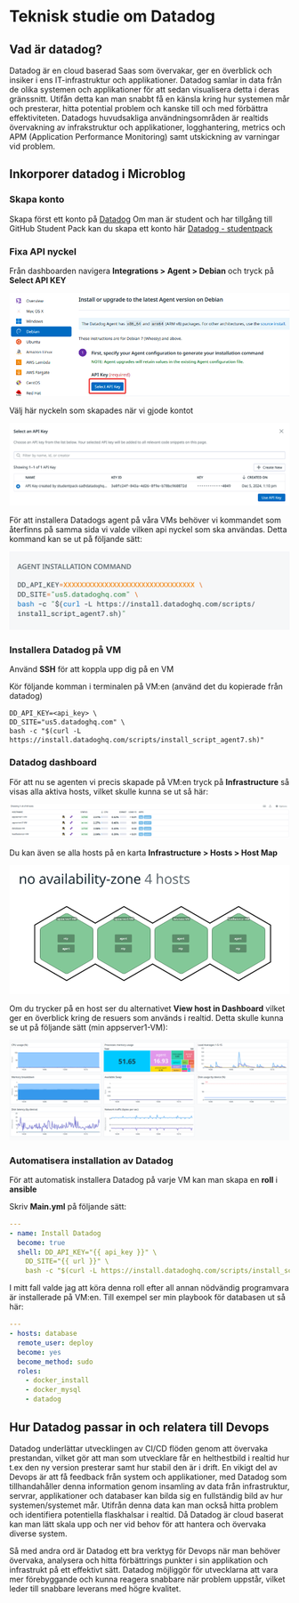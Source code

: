 # Teknisk studie om Datadog

## Vad är datadog?

Datadog är en cloud baserad Saas som övervakar, ger en överblick och insiker i ens IT-infrastruktur och applikationer. Datadog samlar in data från de olika systemen och applikationer för att sedan visualisera detta i deras gränssnitt. Utifån detta kan man snabbt få en känsla kring hur systemen mår och presterar, hitta potential problem och kanske till och med förbättra effektiviteten. Datadogs huvudsakliga användningsområden är realtids övervakning av infrakstruktur och applikationer, logghantering, metrics och APM (Application Performance Monitoring) samt utskickning av varningar vid problem.

## Inkorporer datadog i Microblog

### Skapa konto

Skapa först ett konto på [Datadog](https://www.datadoghq.com/)
Om man är student och har tillgång till GitHub Student Pack kan du skapa ett konto här [Datadog - studentpack](https://studentpack.datadoghq.com/)

### Fixa API nyckel

Från dashboarden navigera **Integrations > Agent > Debian** och tryck på **Select API KEY**

![select api key button](image/firefox_8RoHo4UeRm.png)

Välj här nyckeln som skapades när vi gjode kontot

![api key](image/firefox_qDXHNqIRJj.png)

För att installera Datadogs agent på våra VMs behöver vi kommandet som återfinns på samma sida vi valde vilken api nyckel som ska användas. Detta kommand kan se ut på följande sätt:

![datadog install command](image/firefox_gwqNaFS7GK.png)

### Installera Datadog på VM

Använd **SSH** för att koppla upp dig på en VM

Kör följande komman i terminalen på VM:en (använd det du kopierade från datadog)

```shell
DD_API_KEY=<api_key> \
DD_SITE="us5.datadoghq.com" \
bash -c "$(curl -L https://install.datadoghq.com/scripts/install_script_agent7.sh)"
```

### Datadog dashboard

För att nu se agenten vi precis skapade på VM:en tryck på **Infrastructure** så visas alla aktiva hosts, vilket skulle kunna se ut så här:

![active agents list](image/firefox_PfYQMqpN9L.png)

Du kan även se alla hosts på en karta **Infrastructure > Hosts > Host Map**

![hosts map](image/firefox_hyPibj4H5R.png)

Om du trycker på en host ser du alternativet **View host in Dashboard** vilket ger en överblick kring de resuers som används i realtid. Detta skulle kunna se ut på följande sätt (min appserver1-VM):

![Host dashboard for appserver1-vm](image/firefox_NuJ806TI7d.png)

### Automatisera installation av Datadog

För att automatisk installera Datadog på varje VM kan man skapa en **roll** i **ansible**

Skriv **Main.yml** på följande sätt:

```yml
---
- name: Install Datadog
  become: true
  shell: DD_API_KEY="{{ api_key }}" \
    DD_SITE="{{ url }}" \
    bash -c "$(curl -L https://install.datadoghq.com/scripts/install_script_agent7.sh)"
```

I mitt fall valde jag att köra denna roll efter all annan nödvändig programvara är installerade på VM:en. Till exempel ser min playbook för databasen ut så här:

```yml
---
- hosts: database
  remote_user: deploy
  become: yes
  become_method: sudo
  roles:
    - docker_install
    - docker_mysql
    - datadog
```

## Hur Datadog passar in och relatera till Devops

Datadog underlättar utvecklingen av CI/CD flöden genom att övervaka prestandan, vilket gör att man som utvecklare får en helthestbild i realtid hur t.ex den ny version presterar samt hur stabil den är i drift. En vikigt del av Devops är att få feedback från system och applikationer, med Datadog som tillhandahåller denna information genom insamling av data från infrastruktur, servrar, applikationer och databaser kan bilda sig en fullständig bild av hur systemen/systemet mår. Utifrån denna data kan man också hitta problem och identifiera potentiella flaskhalsar i realtid. Då Datadog är cloud baserat kan man lätt skala upp och ner vid behov för att hantera och övervaka diverse system.

Så med andra ord är Datadog ett bra verktyg för Devops när man behöver övervaka, analysera och hitta förbättrings punkter i sin applikation och infrastrukt på ett effektivt sätt. Datadog möjliggör för utvecklarna att vara mer förebyggande och kunna reagera snabbare när problem uppstår, vilket leder till snabbare leverans med högre kvalitet.
